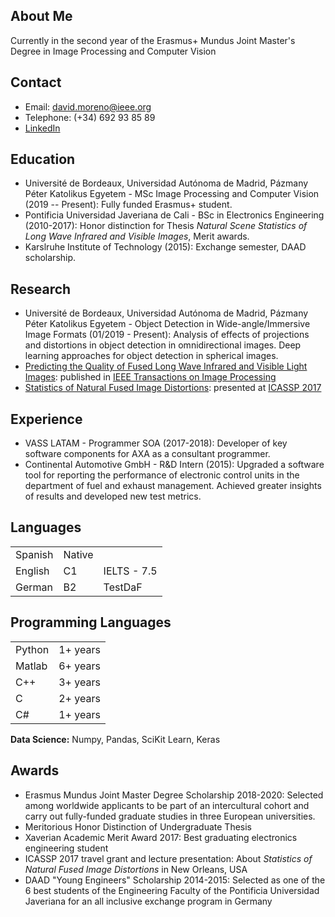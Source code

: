 ## About Me

Currently in the second year of the Erasmus+ Mundus Joint Master's Degree in Image Processing and Computer Vision

## Contact

- Email: [david.moreno@ieee.org](mailto:david.moreno@ieee.org)
- Telephone: (+34) 692 93 85 89
- [LinkedIn](https://www.linkedin.com/in/david-moreno-villamarin/)

## Education

- Université de Bordeaux, Universidad Autónoma de Madrid, Pázmany Péter Katolikus Egyetem - MSc Image Processing and Computer Vision (2019 -- Present): Fully funded Erasmus+ student.
- Pontificia Universidad Javeriana de Cali - BSc in Electronics Engineering (2010-2017): Honor distinction for Thesis _Natural Scene Statistics of Long Wave Infrared and Visible Images_, Merit awards.
- Karslruhe Institute of Technology (2015): Exchange semester, DAAD scholarship.

## Research

- Université de Bordeaux, Universidad Autónoma de Madrid, Pázmany Péter Katolikus Egyetem - Object Detection in Wide-angle/Immersive Image Formats (01/2019 - Present): Analysis of effects of projections and distortions in object detection in omnidirectional images. Deep learning approaches for object detection in spherical images.
- [Predicting the Quality of Fused Long Wave Infrared and Visible Light Images](https://ieeexplore.ieee.org/document/7904687): published in [IEEE Transactions on Image Processing](https://ieeexplore.ieee.org/xpl/RecentIssue.jsp?punumber=83)
- [Statistics of Natural Fused Image Distortions](https://ieeexplore.ieee.org/document/7952355): presented at [ICASSP 2017](http://www.ieee-icassp2017.org/)

## Experience

- VASS LATAM - Programmer SOA (2017-2018): Developer of key software components for AXA as a consultant programmer.
- Continental Automotive GmbH - R&D Intern (2015): Upgraded a software tool for reporting the performance of electronic control units in the department of fuel and exhaust management. Achieved greater insights of results and developed new test metrics.

## Languages

|           |         |             |
|:----------|:--------|:------------|
| Spanish   | Native  |             |
| English   | C1      | IELTS - 7.5 |
| German    | B2      | TestDaF     |

## Programming Languages

|           |           |
|:----------|:----------|
| Python    | 1+ years  |
| Matlab    | 6+ years  |
| C++       | 3+ years  |
| C         | 2+ years  |
| C#        | 1+ years  |

**Data Science:** Numpy, Pandas, SciKit Learn, Keras

## Awards

- Erasmus Mundus Joint Master Degree Scholarship 2018-2020: Selected among worldwide applicants to be part of an intercultural cohort and carry out fully-funded graduate studies in three European universities.
- Meritorious Honor Distinction of Undergraduate Thesis
- Xaverian Academic Merit Award 2017: Best graduating electronics engineering student
- ICASSP 2017 travel grant and lecture presentation: About _Statistics of Natural Fused Image Distortions_ in New Orleans, USA
- DAAD "Young Engineers" Scholarship 2014-2015: Selected as one of the 6 best students of the Engineering Faculty of the Pontificia Universidad Javeriana for an all inclusive exchange program in Germany
